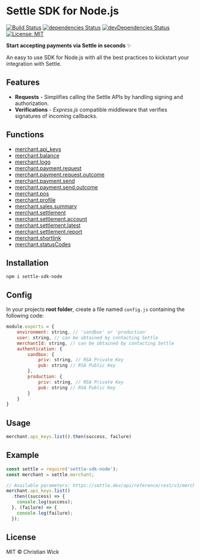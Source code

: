 # Settle SDK for Node.js

[![Build Status](https://travis-ci.org/flexdinesh/npm-module-boilerplate.svg?branch=master)](https://travis-ci.org/flexdinesh/npm-module-boilerplate) [![dependencies Status](https://david-dm.org/flexdinesh/npm-module-boilerplate/status.svg)](https://david-dm.org/flexdinesh/npm-module-boilerplate) [![devDependencies Status](https://david-dm.org/flexdinesh/npm-module-boilerplate/dev-status.svg)](https://david-dm.org/flexdinesh/npm-module-boilerplate?type=dev) [![License: MIT](https://img.shields.io/badge/License-MIT-blue.svg)](https://opensource.org/licenses/MIT)

**Start accepting payments via Settle in seconds** ✨

An easy to use SDK for Node.js with all the best practices to kickstart your integration with Settle.

## Features

* **Requests** - Simplifies calling the Settle APIs by handling signing and authorization.
* **Verifications** - _Express.js_ compatible middleware that verifies signatures of incoming callbacks.

## Functions

- [merchant.api_keys](https://settle.dev/api/reference/rest/v1/merchant.apiKeys/)
- [merchant.balance](https://settle.dev/api/reference/rest/v1/merchant.balance/)
- [merchant.logo](https://settle.dev/api/reference/rest/v1/merchant.logo/)
- [merchant.payment.request](https://settle.dev/api/reference/rest/v1/merchant.payment.request/)
- [merchant.payment.request.outcome](https://settle.dev/api/reference/rest/v1/merchant.payment.request.outcome/)
- [merchant.payment.send](https://settle.dev/api/reference/rest/v1/merchant.payment.send/)
- [merchant.payment.send.outcome](https://settle.dev/api/reference/rest/v1/merchant.payment.send.outcome/)
- [merchant.pos](https://settle.dev/api/reference/rest/v1/merchant.pos/)
- [merchant.profile](https://settle.dev/api/reference/rest/v1/merchant.profile/)
- [merchant.sales.summary](https://settle.dev/api/reference/rest/v1/merchant.sales.summary/)
- [merchant.settlement](https://settle.dev/api/reference/rest/v1/merchant.settlement/)
- [merchant.settlement.account](https://settle.dev/api/reference/rest/v1/merchant.settlement.account/)
- [merchant.settlement.latest](https://settle.dev/api/reference/rest/v1/merchant.settlement.latest/)
- [merchant.settlement.report](https://settle.dev/api/reference/rest/v1/merchant.settlement.report/)
- [merchant.shortlink](https://settle.dev/api/reference/rest/v1/merchant.shortlink/)
- [merchant.statusCodes](https://settle.dev/api/reference/rest/v1/merchant.statusCodes/)

## Installation

`npm i settle-sdk-node`

## Config

In your projects  **root folder**, create a file named `config.js` containing the following code:

```js
module.exports = {
    environment: string, // 'sandbox' or 'production'
    user: string, // can be obtained by contacting Settle
    merchantId: string, // can be obtained by contacting Settle
    authentication: {
        sandbox: {
            priv: string, // RSA Private Key
            pub: string // RSA Public Key
        },
        production: {
            priv: string, // RSA Private Key
            pub: string // RSA Public Key
        }
    }
}
```

## Usage

```js
merchant.api_keys.list().then(success, failure)
```

## Example

```js
const settle = require('settle-sdk-node');
const merchant = settle.merchant;

// Available parameters: https://settle.dev/api/reference/rest/v1/merchant.apiKeys/list/
merchant.api_keys.list()
  .then((success) => {
    console.log(success);
  }, (failure) => {
    console.log(failure);
  });
```

## License

MIT © Christian Wick
